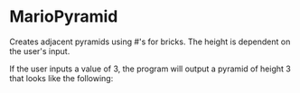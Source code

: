 # MarioPyramid
Creates adjacent pyramids using #'s for bricks. The height is dependent on the user's input.

If the user inputs a value of 3, the program will output a pyramid of height 3 that looks like the following:

  # #
 ## ##
### ###
